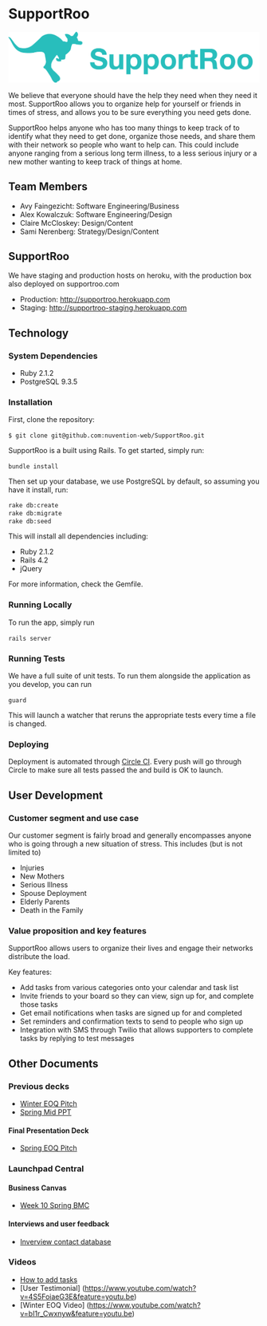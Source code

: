 # SupportRoo

![SupportRoo Logo](https://github.com/nuvention-web/SupportRoo/blob/master/app/assets/images/logo.png?raw=true)

We believe that everyone should have the help they need when they need it most. SupportRoo allows you to organize help for yourself or friends in times of stress, and allows you to be sure everything you need gets done.

SupportRoo helps anyone who has too many things to keep track of to identify what they need to get done, organize those needs, and share them with their network so people who want to help can.  This could include anyone ranging from a serious long term illness, to a less serious injury or a new mother wanting to keep track of things at home.

## Team Members
* Avy Faingezicht: Software Engineering/Business
* Alex Kowalczuk: Software Engineering/Design
* Claire McCloskey: Design/Content
* Sami Nerenberg: Strategy/Design/Content


## SupportRoo

We have staging and production hosts on heroku, with the production box also deployed on supportroo.com

* Production: http://supportroo.herokuapp.com
* Staging: http://supportroo-staging.herokuapp.com

## Technology

### System Dependencies
- Ruby 2.1.2
- PostgreSQL 9.3.5

### Installation

First, clone the repository:

`$ git clone git@github.com:nuvention-web/SupportRoo.git`

SupportRoo is a built using Rails.  To get started, simply run:

`bundle install`

Then set up your database, we use PostgreSQL by default, so assuming you have it install, run:

```
rake db:create
rake db:migrate
rake db:seed
```

This will install all dependencies including:
* Ruby 2.1.2
* Rails 4.2
* jQuery

For more information, check the Gemfile.

### Running Locally
To run the app, simply run

`rails server`

### Running Tests

We have a full suite of unit tests.  To run them alongside the application as you develop, you can run

`guard`

This will launch a watcher that reruns the appropriate tests every time a file is changed.

### Deploying

Deployment is automated through [Circle CI](https://circleci.com/).  Every push will go through Circle to make sure all tests passed the and build is OK to launch.


## User Development

### Customer segment and use case

Our customer segment is fairly broad and generally encompasses anyone who is going through a new situation of stress.  This includes (but is not limited to)

- Injuries
- New Mothers
- Serious Illness
- Spouse Deployment
- Elderly Parents
- Death in the Family

### Value proposition and key features

SupportRoo allows users to organize their lives and engage their networks distribute the load.

Key features:
- Add tasks from various categories onto your calendar and task list
- Invite friends to your board so they can view, sign up for, and complete those tasks
- Get email notifications when tasks are signed up for and completed
- Set reminders and confirmation texts to send to people who sign up
- Integration with SMS through Twilio that allows supporters to complete tasks by replying to test messages


## Other Documents

### Previous decks
* [Winter EOQ Pitch](https://docs.google.com/presentation/d/1rOY2qvQqqfZhx-H8c9zlTn8QVq8WFCHBik1NsJ7MHg8/ "Winter EOQ Pitch")
* [Spring Mid PPT](https://docs.google.com/presentation/d/1b6Bp0wFNnbxwCth7VPDeAap9an68MJ4WBRybRqeIJ0s/ "Spring Mid PPT")

#### Final Presentation Deck
* [Spring EOQ Pitch](https://docs.google.com/presentation/d/1nbBn0MJrdUO_ZAMVSNoDkO-em2A78Mj9eh83BnzySG0/ "Spring EOQ Pitch")

### Launchpad Central
#### Business Canvas
* [Week 10 Spring BMC](https://www.dropbox.com/s/9vww60lvcasxjbk/LaunchPad%20Central_Week23.pdf?dl=0 "Week 10 Spring BMC")

#### Interviews and user feedback
* [Inverview contact database](https://www.dropbox.com/s/hmynwyj9kn599hc/SupportRoo%20Interview%20Contacts.csv?dl=0)

### Videos
* [How to add tasks](https://www.youtube.com/watch?v=aqAREu68y0w "How to add tasks:")
* [User Testimonial] (https://www.youtube.com/watch?v=4S5FoiaeG3E&feature=youtu.be)
* [Winter EOQ Video] (https://www.youtube.com/watch?v=bI1r_Cwxnyw&feature=youtu.be) 
